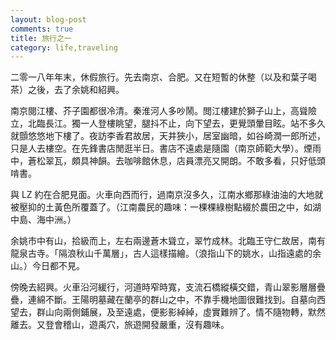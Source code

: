 ```yaml
---
layout: blog-post
comments: true
title: 旅行之一
category: life,traveling
---
```


二零一八年年末，休假旅行。先去南京、合肥。又在短暫的休整（以及和葉子喝茶）之後，去了余姚和紹興。

南京閱江樓、芥子園都很冷清。秦淮河人多吵鬧。閲江樓建於獅子山上，高聳險立，北臨長江。獨一人登樓眺望，腿抖不止，向下望去，更覺頭暈目眩。站不多久就顫悠悠地下樓了。夜訪李香君故居，天井狹小，居室幽暗，如谷崎潤一郎所述，只是人去樓空。在先鋒書店閒逛半日。書店不遠處是隨園（南京師範大學）。煙雨中，蒼松翠瓦，頗具神韻。去咖啡館休息，店員漂亮又開朗。不敢多看，只好低頭啃書。

與 LZ 約在合肥見面。火車向西而行，過南京沒多久，江南水鄉那綠油油的大地就被壓抑的土黃色所覆蓋了。（江南農民的趣味：一棵棵綠樹點綴於農田之中，如湖中島、海中洲。）

余姚市中有山，拾級而上，左右兩邊蒼木聳立，翠竹成林。北臨王守仁故居，南有龍泉古寺。「隔浪秋山千萬層」，古人這樣描繪。（浪指山下的姚水，山指遠處的余山。）今日都不見。

傍晚去紹興。火車沿河緩行，河道時窄時寬，支流石橋縱橫交錯，青山翠影層層疊疊，連綿不斷。王陽明墓藏在蘭亭的群山之中，不靠手機地圖很難找到。自墓向西望去，群山向兩側鋪展，及至遠處，便影影綽綽，虛實難辨了。情不隨物轉，默然離去。又登會稽山，遊禹穴，旅遊開發嚴重，沒有趣味。
